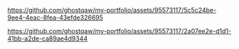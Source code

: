 https://github.com/ghostqaw/my-portfolio/assets/95573117/5c5c24be-9ee4-4eac-8fea-43efde326695




https://github.com/ghostqaw/my-portfolio/assets/95573117/2a07ee2e-d1d1-41bb-a2de-ca89ae4d9344

